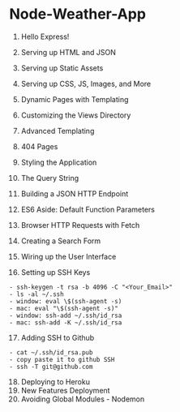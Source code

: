 # Node-Weather-App

1. Hello Express!
2. Serving up HTML and JSON
3. Serving up Static Assets
4. Serving up CSS, JS, Images, and More
5. Dynamic Pages with Templating
6. Customizing the Views Directory
7. Advanced Templating
8. 404 Pages
9. Styling the Application

10. The Query String
11. Building a JSON HTTP Endpoint
12. ES6 Aside: Default Function Parameters
13. Browser HTTP Requests with Fetch
14. Creating a Search Form
15. Wiring up the User Interface

16. Setting up SSH Keys

```
- ssh-keygen -t rsa -b 4096 -C "<Your_Email>"
- ls -al ~/.ssh
- window: eval \$(ssh-agent -s)
- mac: eval "\$(ssh-agent -s)"
- window: ssh-add ~/.ssh/id_rsa
- mac: ssh-add -K ~/.ssh/id_rsa
```

17. Adding SSH to Github

```
- cat ~/.ssh/id_rsa.pub
- copy paste it to github SSH
- ssh -T git@github.com
```

18. Deploying to Heroku
19. New Features Deployment
20. Avoiding Global Modules - Nodemon
